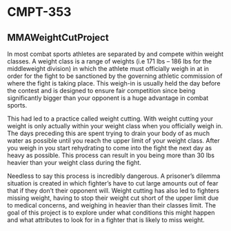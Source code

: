 # CMPT-353
## MMAWeightCutProject

In	most	combat	sports	athletes	are	separated	by	and	compete	within	weight	classes.
A	weight	class	is	a	range	of	weights	(i.e	171	lbs	– 186	lbs	for	the	middleweight	division) in
which	the	athlete	must	officially	weigh	in	at	in	order	for	the	fight	to	be	sanctioned	by	the
governing	athletic	commission of	where	the	fight	is	taking	place.	This	weigh-in	is	usually
held	the	day	before	the	contest and	is	designed	to	ensure	fair competition	since	being
significantly	bigger	than	your	opponent	is	a	huge	advantage in	combat	sports.


This	had	led	to	a	practice	called	weight	cutting.	With	weight	cutting	your	weight	is
only	actually	within	your	weight	class	when	you	officially	weigh	in.		The	days	preceding	this
are	spent	trying	to	drain	your	body	of	as	much	water	as	possible	until	you	reach	the	upper
limit	of	your	weight	class.	After	you	weigh	in	you	start	rehydrating	to	come	into	the	fight	the
next	day	as	heavy	as	possible.	This	process	can	result	in	you	being	more	than	30	lbs	heavier
than	your	weight	class	during	the	fight.


Needless	to	say	this	process	is	incredibly	dangerous.	A	prisoner’s	dilemma	situation
is	created	in	which	fighter’s	have	to	cut	large	amounts	out	of	fear	that	if	they	don’t	their
opponent	will. Weight	cutting	has	also	led	to	fighters	missing	weight,	having	to	stop	their
weight	cut	short	of	the	upper	limit	due	to	medical	concerns,	and	weighing	in	heavier	than
their	classes	limit.	 The	goal	of	this	project	is	to	explore	under	what	conditions	this	might
happen	and	what	attributes	to	look	for	in	a	fighter	that	is	likely	to	miss	weight.
